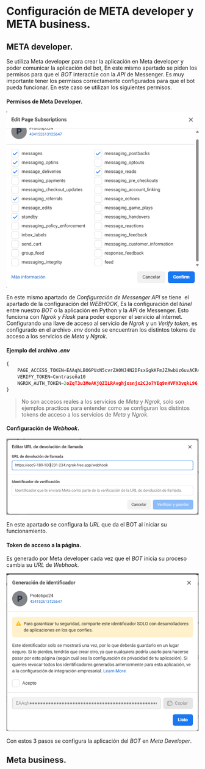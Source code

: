 # Configuración de META developer y META business.

## META developer.

Se utiliza Meta developer para crear la aplicación en Meta developer y poder comunicar la aplicación del bot, En este mismo apartado se piden los permisos para que el *BOT* interactúe con la *API* de Messenger.
Es muy importante tener los permisos correctamente configurados para que el bot pueda funcionar. En este caso se utilizan los siguientes permisos.


#### Permisos de Meta Developer.

![Permisos](../img/Permisosmd.png)

En este mismo apartado de *Configuración de Messenger API* se tiene  el apartado de la configuración del *WEBHOOK*, Es la configuración del *túnel* entre nuestro *BOT* o la aplicación en Python y la *API* de Messenger.
Esto funciona con *Ngrok* y *Flask* para poder exponer el servicio al internet. Configurando una llave de acceso al servicio de *Ngrok* y un *Verify token*, es configurado en el archivo *.env* donde se encuentran los distintos tokens de acceso a los servicios de *Meta* y *Ngrok*. 

#### Ejemplo del archivo *.env*

```python
{
    PAGE_ACCESS_TOKEN=EAAqhLBO6PUxN5cvrZA0NJ4N2DFsxGgkKFmJZAwbUz6uvACR4ZAkNytoGIyOfKiFxsBvaUxNziy5u115HMZBouSHLwlB8NMuESZA1Dd53frLazZCPfiji7prj4s0PnV3S2Vja6pEjqdzfJsHJoYwrcOVm2PJKZBlRH49uRpCjnt0EN8lDwkXwlypBLc1bZC6wZDZD
    VERIFY_TOKEN=Contraseña10
    NGROK_AUTH_TOKEN=2oZqT3u3MeAKjQZILRAvghjxsnjx2CJo7YEq9nHVFX3vqkL96
}
```
> No son accesos reales a los servicios de *Meta* y *Ngrok*, solo son ejemplos practicos para entender como se configuran los distintos tokens de acceso a los servicios de *Meta* y *Ngrok*.

#### Configuración de *Webhook*.

![Permisos](../img/Webhook.png)

En este apartado se configura la *URL* que da el BOT al iniciar su funcionamiento.

#### Token de acceso a la página.

Es generado por Meta developer cada vez que el *BOT* inicia su proceso cambia su *URL* de *Webhook*.

![Permisos](../img/token%20de%20verificacion.png)

Con estos 3 pasos se configura la aplicación del *BOT* en *Meta Developer*.

## Meta business.
